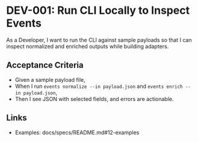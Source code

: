# DEV-001: Run CLI Locally to Inspect Events

As a Developer, I want to run the CLI against sample payloads so that I can inspect normalized and enriched outputs while building adapters.

## Acceptance Criteria
- Given a sample payload file,
- When I run `events normalize --in payload.json` and `events enrich --in payload.json`,
- Then I see JSON with selected fields, and errors are actionable.

## Links
- Examples: docs/specs/README.md#12-examples
